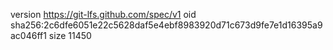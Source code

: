 version https://git-lfs.github.com/spec/v1
oid sha256:2c6dfe6051e22c5628daf5e4ebf8983920d71c673d9fe7e1d16395a9ac046ff1
size 11450
